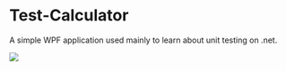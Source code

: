 # Test-Calculator
A simple WPF application used mainly to learn about unit testing on .net.

![](https://i.imgur.com/GB5yfdp.png)
